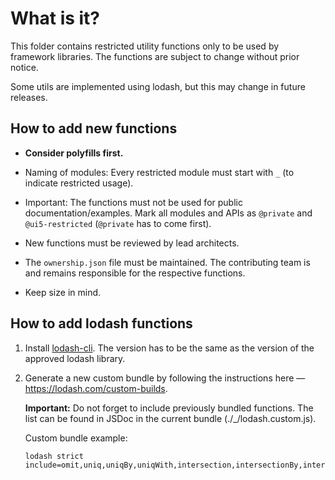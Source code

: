 # What is it?

This folder contains restricted utility functions only to be used by framework libraries.
The functions are subject to change without prior notice.

Some utils are implemented using lodash, but this may change in future releases.

## How to add new functions

* **Consider polyfills first.**

* Naming of modules: Every restricted module must start with `_` (to indicate restricted usage).

* Important: The functions must not be used for public documentation/examples. Mark all modules and APIs as `@private` and `@ui5-restricted` (`@private` has to come first).

* New functions must be reviewed by lead architects.

* The `ownership.json` file must be maintained. The contributing team is and remains responsible for the respective functions.

* Keep size in mind.

## How to add lodash functions

1. Install [lodash-cli](https://www.npmjs.com/package/lodash-cli). The version has to be the same as the version of the approved lodash library.

2. Generate a new custom bundle by following the instructions here — https://lodash.com/custom-builds.

	**Important:** Do not forget to include previously bundled functions. The list can be found in JSDoc in the current bundle (./_/lodash.custom.js).

	Custom bundle example:
	```
	lodash strict include=omit,uniq,uniqBy,uniqWith,intersection,intersectionBy,intersectionWith,pick,pickBy,debounce,throttle,max,min,castArray,curry,merge,mergeWith
	```